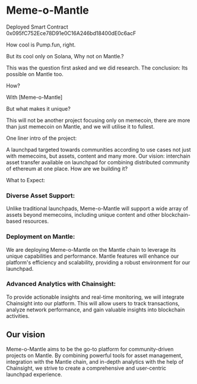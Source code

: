 
# Meme-o-Mantle

Deployed Smart Contract 0x095fC752Ece78D91e0C16A246bd18400dE0c6acF

How cool is Pump.fun, right.

But its cool only on Solana, Why not on Mantle.?

This was the question first asked and we did research. The conclusion: Its possible on Mantle too. 

How? 

With [Meme-o-Mantle]

But what makes it unique?

This will not be another project focusing only on memecoin, there are more than just memecoin on Mantle, and we will utilise it to fullest.

One liner intro of the project:

A launchpad targeted towards communities according to use cases not just with memecoins, but assets, content and many more. Our vision: interchain asset transfer available on launchpad for combining distributed community of ethereum at one place. How are we building it?

What to Expect:

### Diverse Asset Support: 
Unlike traditional launchpads, Meme-o-Mantle will support a wide array of assets beyond memecoins, including unique content and other blockchain-based resources.

### Deployment on Mantle: 
We are deploying Meme-o-Mantle on the Mantle chain to leverage its unique capabilities and performance. Mantle features will enhance our platform's efficiency and scalability, providing a robust environment for our launchpad.

### Advanced Analytics with Chainsight: 
To provide actionable insights and real-time monitoring, we will integrate Chainsight into our platform. This will allow users to track transactions, analyze network performance, and gain valuable insights into blockchain activities.

## Our vision
Meme-o-Mantle aims to be the go-to platform for community-driven projects on Mantle. By combining powerful tools for asset management, integration with the Mantle chain, and in-depth analytics with the help of Chainsight, we strive to create a comprehensive and user-centric launchpad experience.

